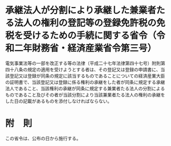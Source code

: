 # 承継法人が分割により承継した兼業者たる法人の権利の登記等の登録免許税の免税を受けるための手続に関する省令（令和二年財務省・経済産業省令第三号）
電気事業法等の一部を改正する等の法律（平成二十七年法律第四十七号）附則第四十八条の規定の適用を受けようとする者は、その登記又は登録の申請書に、当該登記又は登録が同条の規定に該当するものであることについての経済産業大臣の証明書で、当該登記又は登録に係る権利の承継をした者が同条に規定する承継法人であること、当該権利の承継が同条に規定する兼業者たる法人の分割によるものであること及びその者が当該分割により当該兼業者たる法人の権利の承継をした日の記載があるものを添付しなければならない。
# 附　則
この省令は、公布の日から施行する。
